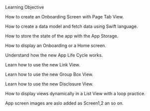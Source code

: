 Learning Objective

How to create an Onboarding Screen with Page Tab View.

How to create a data model and fetch data using Swift language. 

How to store the state of the app with the  App Storage. 

How to display an Onboarding or a Home screen.

Understand how the new App Life Cycle works. 

Learn how to use the new Link View.

Learn how to use the new Group Box View. 

Learn how to use the new Disclosure View. 

How to display views dynamically in a List View with a loop practice.

App screen images are aslo added as Screen1,2 an so on.
